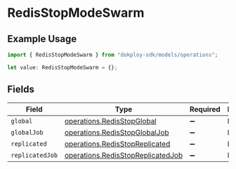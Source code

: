 # RedisStopModeSwarm

## Example Usage

```typescript
import { RedisStopModeSwarm } from "dokploy-sdk/models/operations";

let value: RedisStopModeSwarm = {};
```

## Fields

| Field                                                                                  | Type                                                                                   | Required                                                                               | Description                                                                            |
| -------------------------------------------------------------------------------------- | -------------------------------------------------------------------------------------- | -------------------------------------------------------------------------------------- | -------------------------------------------------------------------------------------- |
| `global`                                                                               | [operations.RedisStopGlobal](../../models/operations/redisstopglobal.md)               | :heavy_minus_sign:                                                                     | N/A                                                                                    |
| `globalJob`                                                                            | [operations.RedisStopGlobalJob](../../models/operations/redisstopglobaljob.md)         | :heavy_minus_sign:                                                                     | N/A                                                                                    |
| `replicated`                                                                           | [operations.RedisStopReplicated](../../models/operations/redisstopreplicated.md)       | :heavy_minus_sign:                                                                     | N/A                                                                                    |
| `replicatedJob`                                                                        | [operations.RedisStopReplicatedJob](../../models/operations/redisstopreplicatedjob.md) | :heavy_minus_sign:                                                                     | N/A                                                                                    |